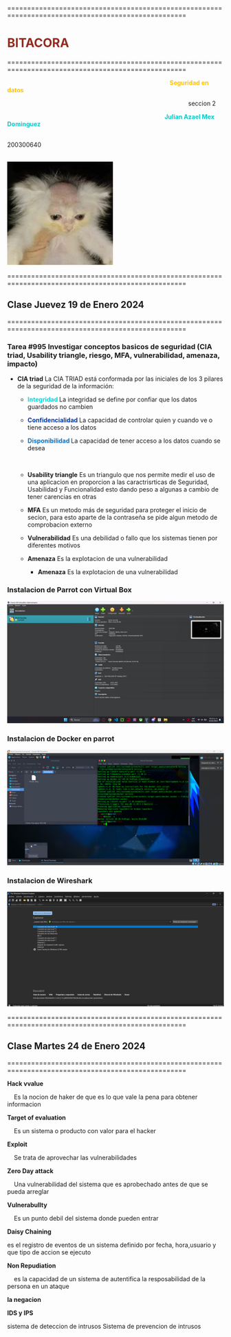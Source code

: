 ===================================================================================================

# <span style="color:#922B21; font-weight:bold;">BITACORA</span>

===================================================================================================

                                                                                                <span style="color:#FFC300; font-weight:bold;">Seguridad en datos </span> 

                                                                                                           seccion 2 

                                                                                             <span style="color:#05CBC8; font-weight:bold;">Julian Azael Mex Dominguez </span>

                                                                                                           200300640            

                                                                                   <img title="" src="fotos/gatopelon.jpg" alt="loading-ag-566" style="zoom:50%;" data-align="inline">

===================================================================================================

## Clase Juevez 19 de Enero 2024

===================================================================================================

### Tarea #995 Investigar conceptos basicos de seguridad (CIA triad, Usability triangle, riesgo, MFA, vulnerabilidad, amenaza, impacto)

* **CIA triad**
    La CIA TRIAD está conformada por las iniciales de los 3 pilares de la seguridad de la información:
  
  * <span style="color:#04D7DA; font-weight:bold;"> Integridad </span> 
    La integridad se define por confiar que  los datos guardados no cambien 
  
  * <span style="color:#0039AC; font-weight:bold;">Confidencialidad </span>
    La capacidad de controlar quien y cuando ve o tiene acceso a los datos 
  
  * <span style="color:#0C73C3; font-weight:bold;">Disponibilidad </span>
    La capacidad de tener acceso a los datos cuando se desea 
  
  <img title="" src="https://www.nist.gov/sites/default/files/images/2022/09/09/cyber-triad-1.png" alt="" style="zoom:25%;">
  
  * **Usability triangle**
    Es un triangulo que nos permite medir el uso de una aplicacion en proporcion a las caractrisrticas de Seguridad, Usabilidad y Funcionalidad esto dando peso a algunas a cambio de tener carencias en otras 
  
  * **MFA**
    Es un metodo más de seguridad para proteger el inicio de secion, para esto aparte de la contraseña se pide algun metodo de comprobacion externo  
  
  * **Vulnerabilidad**
    Es una debilidad o fallo que los sistemas tienen por diferentes motivos 
  
  * **Amenaza**
    Es la explotacion de una vulnerabilidad  
    
    * **Amenaza**
      Es la explotacion de una vulnerabilidad 

### Instalacion de Parrot con Virtual Box

<img title="" src="fotos/parro.png" alt="loading-ag-738" style="zoom:50%;" data-align="inline">

### Instalacion de Docker en parrot

<img title="" src="fotos/dokerp.png" alt="loading-ag-740" style="zoom:50%;" data-align="inline">

### Instalacion de Wireshark

<img title="" src="fotos/sharkw.png" alt="loading-ag-742" style="zoom:50%;" data-align="inline">

===================================================================================================

## Clase Martes 24 de Enero 2024

===================================================================================================

**Hack vvalue**

    Es la nocion de haker de que es lo que vale la pena para obtener informacion 

**Target of evaluation**

    Es un sistema o producto con valor para el hacker

**Exploit**

    Se trata de aprovechar las  vulnerabilidades 

**Zero Day attack**

    Una vulnerabilidad del sistema que es aprobechado antes de que se pueda arreglar 

**Vulnerabullty**

    Es un punto debil del sistema donde pueden entrar

**Daisy Chaining**

es el registro de eventos de un sistema definido por  fecha, hora,usuario y que tipo de accion se ejecuto

**Non Repudiation**

    es la capacidad de un sistema de autentifica la resposabilidad de la persona en un ataque

**la negacion** 

**IDS y IPS**

 sistema de deteccion de intrusos 
 Sistema de prevencion de intrusos 




